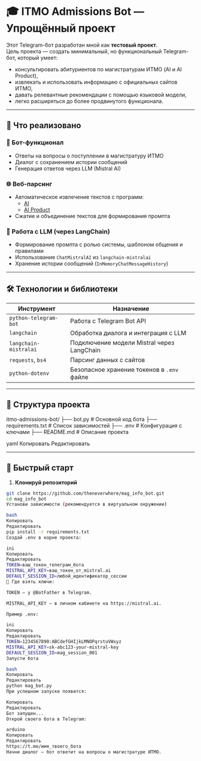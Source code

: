 # 🎓 ITMO Admissions Bot — Упрощённый проект

Этот Telegram-бот разработан мной как **тестовый проект**.  
Цель проекта — создать минимальный, но функциональный Telegram-бот, который умеет:
- консультировать абитуриентов по магистратурам ИТМО (AI и AI Product),
- извлекать и использовать информацию с официальных сайтов ИТМО,
- давать релевантные рекомендации с помощью языковой модели,
- легко расширяться до более продвинутого функционала.

---

## 📌 Что реализовано

### 💬 Бот-функционал
- Ответы на вопросы о поступлении в магистратуру ИТМО
- Диалог с сохранением истории сообщений
- Генерация ответов через LLM (Mistral AI)

### 🌐 Веб-парсинг
- Автоматическое извлечение текстов с программ:
  - [AI](https://abit.itmo.ru/program/master/ai)
  - [AI Product](https://abit.itmo.ru/program/master/ai_product)
- Сжатие и объединение текстов для формирования промпта

### 🧠 Работа с LLM (через LangChain)
- Формирование промпта с ролью системы, шаблоном общения и правилами
- Использование `ChatMistralAI` из `langchain-mistralai`
- Хранение истории сообщений (`InMemoryChatMessageHistory`)

---

## 🛠️ Технологии и библиотеки

| Инструмент            | Назначение                                             |
|-----------------------|--------------------------------------------------------|
| `python-telegram-bot` | Работа с Telegram Bot API                               |
| `langchain`           | Обработка диалога и интеграция с LLM                   |
| `langchain-mistralai` | Подключение модели Mistral через LangChain             |
| `requests`, `bs4`     | Парсинг данных с сайтов                                 |
| `python-dotenv`       | Безопасное хранение токенов в `.env` файле             |

---

## 📂 Структура проекта

itmo-admissions-bot/
├── bot.py # Основной код бота
├── requirements.txt # Список зависимостей
├── .env # Конфигурация с ключами
├── README.md # Описание проекта

yaml
Копировать
Редактировать

---

## 🚀 Быстрый старт

1. **Клонируй репозиторий**
```bash
git clone https://github.com/theneverwhere/mag_info_bot.git
cd mag_info_bot
Установи зависимости (рекомендуется в виртуальном окружении)

bash
Копировать
Редактировать
pip install -r requirements.txt
Создай .env в корне проекта:

ini
Копировать
Редактировать
TOKEN=ваш_токен_телеграм_бота
MISTRAL_API_KEY=ваш_токен_от_mistral.ai
DEFAULT_SESSION_ID=любой_идентификатор_сессии
📌 Где взять ключи:

TOKEN — у @BotFather в Telegram.

MISTRAL_API_KEY — в личном кабинете на https://mistral.ai.

Пример .env:

ini
Копировать
Редактировать
TOKEN=1234567890:ABCdefGHIjkLMNOPqrstuVWxyz
MISTRAL_API_KEY=sk-abc123-your-mistral-key
DEFAULT_SESSION_ID=mag_session_001
Запусти бота

bash
Копировать
Редактировать
python mag_bot.py
При успешном запуске появится:

Копировать
Редактировать
Бот запущен...
Открой своего бота в Telegram:

arduino
Копировать
Редактировать
https://t.me/имя_твоего_бота
Начни диалог — бот ответит на вопросы о магистратуре ИТМО.

